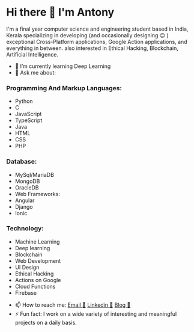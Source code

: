 # Hi there 👋 I'm Antony 
I'm a final year computer science and engineering student based in India, Kerala specializing in developing (and occasionally designing :wink: ) exceptional Cross-Platform applications, Google Action applications, and everything in between. also interested in Ethical Hacking, Blockchain, Artificial Intelligence.

<!-- - 🔭 I’m currently working on Javascript Microservices Architecture -->
- 🌱 I’m currently learning Deep Learning
- 💬 Ask me about: 
### Programming And Markup Languages: 
* Python
* C 
* JavaScript 
* TypeScript
* Java 
* HTML
* CSS
* PHP
### Database:
* MySql/MariaDB 
* MongoDB 
* OracleDB
* Web Frameworks:
* Angular 
* Django 
* Ionic
### Technology:
* Machine Learning 
* Deep learning
* Blockchain 
* Web Development 
* UI Design 
* Ethical Hacking
* Actions on Google
* Cloud Functions
* Firebase
- 📫 How to reach me: [Email :email:](mailto:antonyjm462@gmail.com) [Linkedin :link:](linkedin.com/in/antonyjmalakkaran) [Blog :newspaper:](blog.antonyjmalakkaran.codes)
- ⚡ Fun fact: I work on a wide variety of interesting and meaningful projects on a daily basis.
